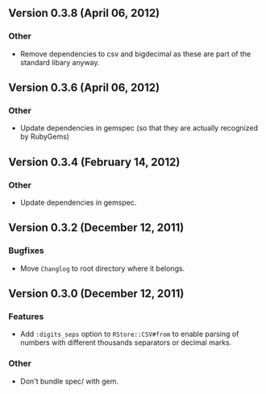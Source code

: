 ## Version 0.3.8 (April 06, 2012)

### Other
* Remove dependencies to csv and bigdecimal as these are part of the standard libary anyway.

## Version 0.3.6 (April 06, 2012)

### Other
* Update dependencies in gemspec (so that they are actually recognized by RubyGems)

## Version 0.3.4 (February 14, 2012)

### Other
* Update dependencies in gemspec.

## Version 0.3.2 (December 12, 2011)

### Bugfixes
* Move `Changlog` to root directory where it belongs.

## Version 0.3.0 (December 12, 2011)

### Features
* Add `:digits_seps` option to `RStore::CSV#from` to enable parsing of numbers with different thousands separators or decimal marks.

### Other
* Don't bundle spec/ with gem.

